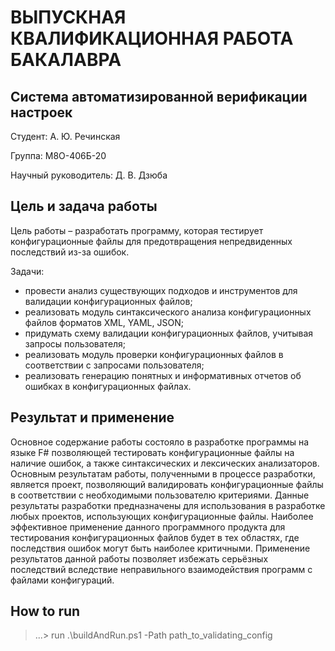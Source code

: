 # ВЫПУСКНАЯ КВАЛИФИКАЦИОННАЯ РАБОТА БАКАЛАВРА 
## Система автоматизированной верификации настроек

Студент: А. Ю. Речинская

Группа: М8О-406Б-20

Научный руководитель: Д. В. Дзюба

## Цель и задача работы

Цель работы – разработать программу, которая тестирует конфигурационные файлы для предотвращения непредвиденных последствий из-за ошибок.

Задачи:
- провести анализ существующих подходов и инструментов для валидации конфигурационных файлов;
- реализовать модуль синтаксического анализа конфигурационных файлов форматов XML, YAML, JSON;
- придумать схему валидации конфигурационных файлов, учитывая запросы пользователя;
- реализовать модуль проверки конфигурационных файлов в соответствии с запросами пользователя;
- реализовать генерацию понятных и информативных отчетов об ошибках в конфигурационных файлах.


## Результат и применение

Основное содержание работы состояло в разработке программы на языке F# позволяющей тестировать конфигурационные файлы на наличие ошибок, а также синтаксических и лексических анализаторов. 
Основным результатам работы, полученными в процессе разработки, является проект, позволяющий валидировать конфигурационные файлы в соответствии с необходимыми пользователю критериями. 
Данные результаты разработки предназначены для использования в разработке любых проектов, использующих конфигурационные файлы. Наиболее эффективное применение данного программного продукта для тестирования конфигурационных файлов будет в тех областях, где последствия ошибок могут быть наиболее критичными.
Применение результатов данной работы позволяет избежать серьёзных последствий вследствие неправильного взаимодействия программ с файлами конфигураций.


## How to run

> ...\> run .\buildAndRun.ps1 -Path path_to_validating_config



